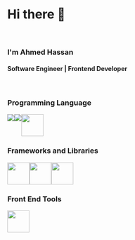 <h1>Hi there 👋</h1>
<br/>
<h3>I'm Ahmed Hassan</h3>
<h4>Software Engineer | Frontend Developer</h4>
<br/>
<div>
  <h3>Programming Language</h3>
<div style="display:flex">
  <img src="https://camo.githubusercontent.com/77a94341662845d3740986b84d8219c0fd4a0a9e4af8e5411c24cec0faee2129/68747470733a2f2f696d672e736869656c64732e696f2f62616467652f4a6176615363726970742d3332333333303f7374796c653d666f722d7468652d6261646765266c6f676f3d6a617661736372697074266c6f676f436f6c6f723d463744463145"/>
<img src="https://camo.githubusercontent.com/285ab4821a49901296f0a200dd024547f2a12657673caf8e1b5524041cb1dd0e/68747470733a2f2f696d672e736869656c64732e696f2f62616467652f547970655363726970742d3331373843363f7374796c653d666f722d7468652d6261646765266c6f676f3d74797065736372697074266c6f676f436f6c6f723d7768697465"/>

<img style="width:50px" src="https://res.cloudinary.com/practicaldev/image/fetch/s--2XdEnCAM--/c_imagga_scale,f_auto,fl_progressive,h_900,q_auto,w_1600/https://raw.githubusercontent.com/sandeepkumar17/td-dev.to/di-collection-posts/assets/blog-cover/c-sharp.png"/>
</div>

</div>

<div>
  <h3>Frameworks and Libraries</h3>
<div style="display:flex">
  <img style="width:50px" src="https://miro.medium.com/v2/resize:fit:1200/1*y6C4nSvy2Woe0m7bWEn4BA.png"/>
  <img style="width:50px" src="https://upload.wikimedia.org/wikipedia/commons/thumb/c/cf/Angular_full_color_logo.svg/512px-Angular_full_color_logo.svg.png"/>
  <img style="width:50px" src="https://www.rapidbrains.com/assets/img/services/rapidbrains-ASP.NET.webp"/>

</div>
<div>
  <h3>Front End Tools</h3>
<div style="display:flex">
  <img style="width:50px" src="https://miro.medium.com/v2/resize:fit:1200/1*y6C4nSvy2Woe0m7bWEn4BA.png](https://www.p92.hu/binaries/content/gallery/p92website/technologies/htmlcssjs-details.png"/>
  

</div>
